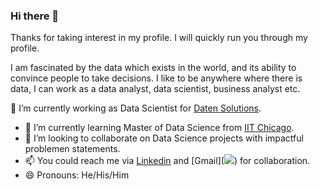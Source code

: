 ### Hi there 👋

Thanks for taking interest in my profile.
I will quickly run you through my profile.

I am fascinated by the data which exists in the world, and its ability to convince people to take decisions.
I like to be anywhere where there is data, I can work as a data analyst, data scientist, business analyst etc. 

🔭 I’m currently working as Data Scientist for [Daten Solutions](https://www.daten-solutions.com/).
- 🌱 I’m currently learning Master of Data Science from [IIT Chicago](https://www.iit.edu/).
- 👯 I’m looking to collaborate on Data Science projects with impactful problemen statements.
- 📫 You could reach me via [Linkedin](https://www.linkedin.com/in/shouvik-sharma19/) and [Gmail](<a href="mailto:shouvik19@gmail.com?"><img src="https://img.shields.io/badge/gmail-%23DD0031.svg?&style=for-the-badge&logo=gmail&logoColor=white"/></a>) for collaboration.
- 😄 Pronouns: He/His/Him
